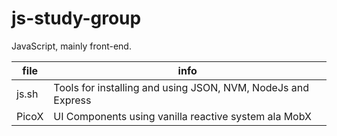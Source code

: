 # js-study-group
JavaScript, mainly front-end.

| file | info |
|---|---|
|js.sh | Tools for installing and using JSON, NVM, NodeJs and Express | 
| PicoX | UI Components using vanilla reactive system ala MobX 
